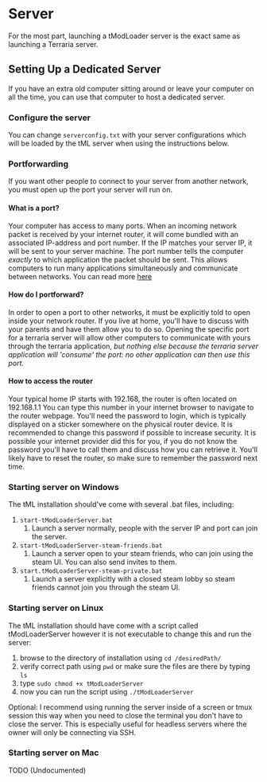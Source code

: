 # Server
For the most part, launching a tModLoader server is the exact same as launching a Terraria server. 

## Setting Up a Dedicated Server
If you have an extra old computer sitting around or leave your computer on all the time, you can use that computer to host a dedicated server.

### Configure the server
You can change `serverconfig.txt` with your server configurations which will be loaded by the tML server when using the instructions below.

### Portforwarding
If you want other people to connect to your server from another network, you must open up the port your server will run on. 

#### What is a port?
Your computer has access to many ports. When an incoming network packet is received by your internet router, it will come bundled with an associated IP-address and port number. If the IP matches your server IP, it will be sent to your server machine. The port number tells the computer _exactly_ to which application the packet should be sent. This allows computers to run many applications simultaneously and communicate between networks. You can read more [here](https://en.wikipedia.org/wiki/Port_(computer_networking))

#### How do I portforward?
In order to open a port to other networks, it must be explicitly told to open inside your network router. If you live at home, you'll have to discuss with your parents and have them allow you to do so. Opening the specific port for a terraria server will allow other computers to communicate with yours through the terraria application, _but nothing else because the terraria server application will 'consume' the port: no other application can then use this port._

#### How to access the router
Your typical home IP starts with 192.168, the router is often located on 192.168.1.1
You can type this number in your internet browser to navigate to the router webpage. You'll need the password to login, which is typically displayed on a sticker somewhere on the physical router device. It is recommended to change this password if possible to increase security. It is possible your internet provider did this for you, if you do not know the password you'll have to call them and discuss how you can retrieve it. You'll likely have to reset the router, so make sure to remember the password next time.

### Starting server on Windows
The tML installation should've come with several .bat files, including:
1. `start-tModLoaderServer.bat`
    1. Launch a server normally, people with the server IP and port can join the server.
1. `start-tModLoaderServer-steam-friends.bat`
    1. Launch a server open to your steam friends, who can join using the steam UI. You can also send invites to them.
1. `start.tModLoaderServer-steam-private.bat`
    1. Launch a server explicitly with a closed steam lobby so steam friends cannot join you through the steam UI.

### Starting server on Linux
The tML installation should have come with a script called tModLoaderServer however it is not executable to change this and run the server:
1. browse to the directory of installation using `cd /desiredPath/`
2. verify correct path using `pwd` or make sure the files are there by typing `ls`
3. type `sudo chmod +x tModLoaderServer`
4. now you can run the script using `./tModLoaderServer`

Optional: I recommend using running the server inside of a screen or tmux session this way when you need to close the terminal you don't have to close the server. This is especially useful for headless servers where the owner will only be connecting via SSH.

### Starting server on Mac
TODO (Undocumented)
